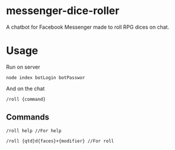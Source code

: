 # messenger-dice-roller
A chatbot for Facebook Messenger made to roll RPG dices on chat.

# Usage

Run on server

```
node index botLogin botPasswor
```

And on the chat
```
/roll {command}
```

## Commands
```
/roll help //For help
```

```
/roll {qtd}d{faces}+{modifier} //For roll
```
